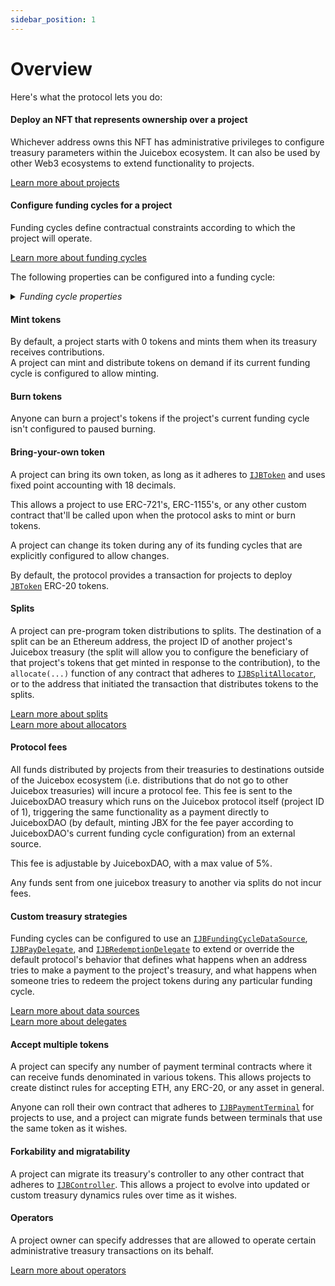 ```yaml
---
sidebar_position: 1
---
```


# Overview

Here's what the protocol lets you do:

#### **Deploy an NFT that represents ownership over a project**
<p>
  Whichever address owns this NFT has administrative privileges to configure treasury parameters within the Juicebox ecosystem. It can also be used by other Web3 ecosystems to extend functionality to projects.
  </p>
<p>
  <a href="/docs/learn/glossary/project">Learn more about projects</a>
  </p>
  

#### **Configure funding cycles for a project**
<p>
  Funding cycles define contractual constraints according to which the project will operate.
  </p>
<p>
  <a href="/docs/learn/glossary/funding-cycle">Learn more about funding cycles</a><br/>
  </p>
<p>
  The following properties can be configured into a funding cycle:
  </p>

<details>

<summary><em>Funding cycle properties</em></summary>

##### **Start timestamp**
<p>
  The timestamp at which the funding cycle is considered active. Projects can configure the start time of their first funding cycle to be in the future, and can ensure future reconfigurations don't take effect before a specified timestamp.
  </p>
  <p>
  Once a funding cycle ends, a new one automatically starts right away. If there's an approved reconfiguration queued to start at this time, it will be used. Otherwise, a copy of the previous funding cycle will be used.
  </p>

##### **Duration**
<p>
  How long each funding cycle lasts (specified in seconds). All funding cycle properties are unchangeable while that cycle is in progress. In other words, any proposed reconfigurations can only take effect during the subsequent cycle.
  </p>
<p>
  If no reconfigurations were submitted by the project owner, or if proposed changes fail the current cycle's ballot, a copy of the latest funding cycle will automatically start once the current one ends.
  </p>
<p>
  A cycle with no duration lasts indefinitely, and proposed changes can take effect right away, triggering a new funding cycle.
  </p>

##### **Distribution limit**
<p>
  The amount of funds that can be distributed out from the project's treasury during a funding cycle. The project owner can pre-program a list of wallets and other Juicebox projects to split distributions between. There are no fees for distributions to other Juicebox projects.
</p>
<p>
  Distributing is a public transaction that anyone can call on a project's behalf.
</p>
<p>
  Distribution limits can be specified in any currency that the <a href="/docs/api/contracts/jbprices"><code>JBPrices</code></a> contract has a price feed for converting the underlying treasury asset's currency to.  
</p>

<!---->

##### **Overflow allowance**
<p>
  The amount of treasury funds that the project owner can distribute on-demand.
</p>
<p>
  This allowance does not reset per-funding cycle. Instead, it lasts until the project owner explicitly proposes a reconfiguration with a new allowance.
</p>
<p>
  Overflow allowances can be specified in any currency that the <a href="/docs/api/contracts/jbprices"><code>JBPrices</code></a> contract has a price feed for converting the underlying treasury asset's currency to.  
</p>

<!---->

##### **Weight**
<p>
  A number used to determine how many project tokens should be minted and transferred when payments are received during the funding cycle. In other words, weight is the exchange rate between the project token and a currency defined by <a href="/docs/api/contracts/">baseWeightCurrency</a>. Project owners can configure this directly, or allow it to be derived automatically from the previous funding cycle's weight and discount rate.
</p>

<!---->

##### **Discount rate**
<p>
  The percent to automatically decrease the subsequent cycle's weight from the current cycle's weight.
</p>
<p>
  The discount rate only applies if the project owner doesn't explicitly reconfigure the subsequent cycle's weight to a custom value.
  The discount rate is not applied during funding cycles where the weight is explicitly reconfigured.
</p>
<p>
  <a href="/docs/learn/glossary/discount-rate">Learn more about discount rates</a>
</p>

<!---->

##### **Ballot**
<p>
  The address of a contract that adheres to <a href="/docs/api/interfaces/ijbfundingcycleballot"><code>IJBFundingCycleBallot</code></a>, which can provide custom criteria that prevents a project owner from enacting funding cycle reconfigurations.
</p>
<p>
  A common implementation is to force reconfigurations to be submitted at least X days before the end of the current funding cycle, giving the community foresight into any misconfigurations or abuses of power before they take effect.
</p>
<p>
  A more complex implementation might include on-chain governance.
</p>
<p>
  <a href="/docs/learn/glossary/ballot">Learn more ballots</a>
</p>

<!---->

##### **Reserved rate**
<p>
  The percent of newly minted tokens that a project wishes to withhold for custom distributions. The project owner can pre-program a list of wallets and Juicebox projects to split reserved tokens between.
</p>
<p>
  <a href="/docs/learn/glossary/reserved-tokens">Learn more about reserved rates</a>
</p>

<!---->

##### **Redemption rate**
<p>
  The percentage of a project's treasury funds that can be reclaimed by community members by redeeming the project's tokens during the funding cycle.
</p>
<p>
  A rate of 100% suggests a linear proportion, meaning X% of treasury funds can be reclaimed by redeeming X% of the token supply.
</p>
<p>
  <a href="/docs/learn/glossary/redemption-rate">Learn more about redemption rates</a>
</p>

<!---->

##### **Ballot redemption rate**
<p>
  A project can specify a custom redemption rate that only applies when a proposed reconfiguration is waiting to take effect.
</p>
<p>
  This can be used to automatically allow for more favorable redemption rates during times of potential change.
</p>

<!---->

##### **Pause payments, pause distributions, pause redemptions, pause burn**
<p>
  Projects can pause various bits of its treasury's functionality on a per-funding cycle basis. These functions are unpaused by default.
</p>

<!---->

##### **Allow minting tokens, allow changing tokens, allow terminal migrations, allow controller migrations**
<p>
  Projects can allow various bits of treasury functionality on a per-funding cycle basis. These functions are disabled by default.
</p>

<!---->

##### **Hold fees**
<p>
  Projects will not automatically pay fees while hold fees is enabled. Projects can unlock held fees by adding funds back into the treasury. JuiceboxDAO (or the project) can process these held fees at any point.
</p>
<p>
  This allows a project to withdraw funds and later add them back into their Juicebox treasury without incurring fees.<br/>
</p>
<p>
  This applies to distributions from the distribution limit **and** from the overflow allowance.
</p>

<!---->

##### **Data source**
<p>
  The address of a contract that adheres to <a href="/docs/api/interfaces/ijbfundingcycledatasource"><code>IJBFundingCycleDataSource</code></a>, which can be used to extend or override what happens when the treasury receives funds, and what happens when someone tries to redeem from the treasury.
</p>
<p>
  <a href="/docs/learn/glossary/data-source">Learn more about data sources</a>
</p>

</details>

#### **Mint tokens**
<p>
  By default, a project starts with 0 tokens and mints them when its treasury receives contributions.<br/>
  A project can mint and distribute tokens on demand if its current funding cycle is configured to allow minting.
</p>

#### **Burn tokens**
<p>
  Anyone can burn a project's tokens if the project's current funding cycle isn't configured to paused burning.
</p>

#### **Bring-your-own token**
<p>
  A project can bring its own token, as long as it adheres to <a href="/docs/api/interfaces/ijbtoken"><code>IJBToken</code></a> and uses fixed point accounting with 18 decimals.<br/>
</p>
<p>
  This allows a project to use ERC-721's, ERC-1155's, or any other custom contract that'll be called upon when the protocol asks to mint or burn tokens.<br/>
</p>
<p>
  A project can change its token during any of its funding cycles that are explicitly configured to allow changes.<br/>
</p>
<p>
  By default, the protocol provides a transaction for projects to deploy <a href="/docs/api/contracts/jbtoken"><code>JBToken</code></a> ERC-20 tokens. 
</p>

#### **Splits**
<p>
  A project can pre-program token distributions to splits. The destination of a split can be an Ethereum address, the project ID of another project's Juicebox treasury (the split will allow you to configure the beneficiary of that project's tokens that get minted in response to the contribution), to the <code>allocate(...)</code> function of any contract that adheres to <a href="/docs/api/interfaces/ijbsplitallocator"><code>IJBSplitAllocator</code></a>, or to the address that initiated the transaction that distributes tokens to the splits.
</p>
<p>
  <a href="/docs/learn/glossary/splits">Learn more about splits</a><br/>
  <a href="/docs/learn/glossary/split-allocator">Learn more about allocators</a>
</p>

#### **Protocol fees**
<p>
  All funds distributed by projects from their treasuries to destinations outside of the Juicebox ecosystem (i.e. distributions that do not go to other Juicebox treasuries) will incure a protocol fee. This fee is sent to the JuiceboxDAO treasury which runs on the Juicebox protocol itself (project ID of 1), triggering the same functionality as a payment directly to JuiceboxDAO (by default, minting JBX for the fee payer according to JuiceboxDAO's current funding cycle configuration) from an external source.<br/>
</p>
<p>
  This fee is adjustable by JuiceboxDAO, with a max value of 5%.<br/>
</p>
<p>
  Any funds sent from one juicebox treasury to another via splits do not incur fees.
</p>

#### **Custom treasury strategies**
<p>
  Funding cycles can be configured to use an <a href="/docs/api/interfaces/ijbfundingcycledatasource"><code>IJBFundingCycleDataSource</code></a>, <a href="/docs/api/interfaces/ijbpaydelegate"><code>IJBPayDelegate</code></a>, and <a href="/docs/api/interfaces/ijbredemptiondelegate"><code>IJBRedemptionDelegate</code></a> to extend or override the default protocol's behavior that defines what happens when an address tries to make a payment to the project's treasury, and what happens when someone tries to redeem the project tokens during any particular funding cycle.
</p>
<p>
  <a href="/docs/learn/glossary/data-source">Learn more about data sources</a><br/>
  <a href="/docs/learn/glossary/delegate">Learn more about delegates</a>
</p>

#### **Accept multiple tokens**
<p>
  A project can specify any number of payment terminal contracts where it can receive funds denominated in various tokens. This allows projects to create distinct rules for accepting ETH, any ERC-20, or any asset in general.
</p>
<p>
  Anyone can roll their own contract that adheres to <a href="/docs/api/interfaces/ijbpaymentterminal"><code>IJBPaymentTerminal</code></a> for projects to use, and a project can migrate funds between terminals that use the same token as it wishes.
</p>

#### **Forkability and migratability**
<p>
  A project can migrate its treasury's controller to any other contract that adheres to <a href="/docs/api/interfaces/ijbcontroller"><code>IJBController</code></a>. This allows a project to evolve into updated or custom treasury dynamics rules over time as it wishes.
</p>

#### **Operators**
<p>
  A project owner can specify addresses that are allowed to operate certain administrative treasury transactions on its behalf.<br/>
</p>
<p>
  <a href="/docs/learn/glossary/operator">Learn more about operators</a>
</p>
